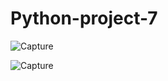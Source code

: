 # Python-project-7
![Capture](https://user-images.githubusercontent.com/82317107/115595727-e608fa00-a2f4-11eb-8ae6-ce3c7d92b00b.PNG)

![Capture](https://user-images.githubusercontent.com/82317107/115596337-9ecf3900-a2f5-11eb-89eb-3af7077d4edf.PNG)
